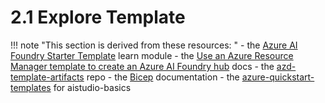 # 2.1 Explore Template

!!! note "This section is derived from these resources: "
    - the [Azure AI Foundry Starter Template](https://github.com/Azure-Samples/azureai-basic-python) learn module
    - the [Use an Azure Resource Manager template to create an Azure AI Foundry hub](https://learn.microsoft.com/en-us/azure/ai-studio/how-to/create-azure-ai-hub-template?tabs=cli) docs
    - the [azd-template-artifacts](https://github.com/Azure-Samples/azd-template-artifacts) repo 
    - the [Bicep](https://learn.microsoft.com/en-us/azure/azure-resource-manager/bicep/) documentation
    - the [azure-quickstart-templates](https://github.com/Azure/azure-quickstart-templates/tree/master/quickstarts/microsoft.machinelearningservices/aistudio-basics) for aistudio-basics